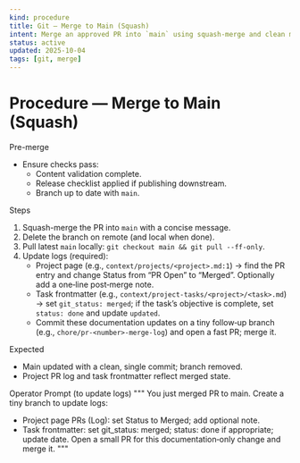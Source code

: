 ```yaml
---
kind: procedure
title: Git — Merge to Main (Squash)
intent: Merge an approved PR into `main` using squash-merge and clean messages
status: active
updated: 2025-10-04
tags: [git, merge]
---
```


# Procedure — Merge to Main (Squash)

Pre-merge
- Ensure checks pass:
  - Content validation complete.
  - Release checklist applied if publishing downstream.
  - Branch up to date with `main`.

Steps
1) Squash-merge the PR into `main` with a concise message.
2) Delete the branch on remote (and local when done).
3) Pull latest `main` locally: `git checkout main && git pull --ff-only`.
4) Update logs (required):
   - Project page (e.g., `context/projects/<project>.md:1`) → find the PR entry and change Status from “PR Open” to “Merged”. Optionally add a one‑line post‑merge note.
   - Task frontmatter (e.g., `context/project-tasks/<project>/<task>.md`) → set `git_status: merged`; if the task’s objective is complete, set `status: done` and update `updated`.
   - Commit these documentation updates on a tiny follow‑up branch (e.g., `chore/pr-<number>-merge-log`) and open a fast PR; merge it.

Expected
- Main updated with a clean, single commit; branch removed.
 - Project PR log and task frontmatter reflect merged state.

Operator Prompt (to update logs)
"""
You just merged PR <number> to main.
Create a tiny branch to update logs:
- Project page PRs (Log): set Status to Merged; add optional note.
- Task frontmatter: set git_status: merged; status: done if appropriate; update date.
Open a small PR for this documentation‑only change and merge it.
"""
